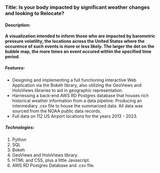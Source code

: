 ### Title: Is your body impacted by significant weather changes and looking to Relocate?

#### Description:

#### A visualization intended to inform those who are impacted by barometric pressure volatility, the locations across the United States where the occurence of such events is more or less likely.  The larger the dot on the bubble map, the more times an event occured within the specified time period.

##### Features:

- Designing and implementing a full functioning interactive Web Application via the Bokeh library, also utilizing the GeoViews and HoloViews libraries to aid in geographic representation.
- Harnessing a back-end AWS RD Postgres database that houses rich historical weather information from  a data pipeline.  Producing an intermediary .csv file to house the summarized data.  All data was sourced from the NOAA public data records.
- Full data on 112 US Airport locations for the years 2013 - 2023.

##### Technologies:

1. Python
2. SQL
3. Bokeh
4. GeoViews and HoloViews library.
5. HTML and CSS, plus a little Javascript.
6. AWS RD Postgres Database and .csv file.
